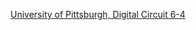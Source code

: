 [University of Pittsburgh, Digital Circuit 6-4](http://www.pitt.edu/~qiw4/Academic/MEMS1082/Chapter6-4.pdf)
